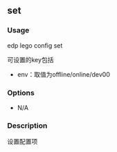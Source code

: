 set
---------

### Usage

edp lego config set <key> <value>

可设置的key包括

+ env：取值为offline/online/dev00

### Options

+ N/A


### Description

设置配置项

